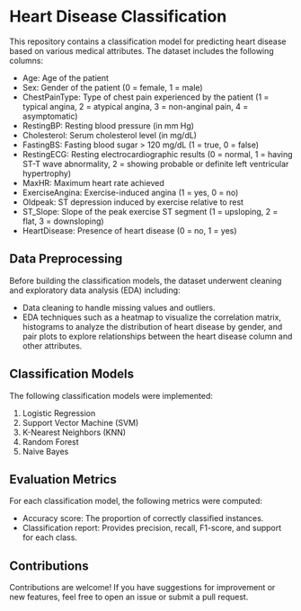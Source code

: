 # Heart Disease Classification

This repository contains a classification model for predicting heart disease based on various medical attributes. The dataset includes the following columns:

- Age: Age of the patient
- Sex: Gender of the patient (0 = female, 1 = male)
- ChestPainType: Type of chest pain experienced by the patient (1 = typical angina, 2 = atypical angina, 3 = non-anginal pain, 4 = asymptomatic)
- RestingBP: Resting blood pressure (in mm Hg)
- Cholesterol: Serum cholesterol level (in mg/dL)
- FastingBS: Fasting blood sugar > 120 mg/dL (1 = true, 0 = false)
- RestingECG: Resting electrocardiographic results (0 = normal, 1 = having ST-T wave abnormality, 2 = showing probable or definite left ventricular hypertrophy)
- MaxHR: Maximum heart rate achieved
- ExerciseAngina: Exercise-induced angina (1 = yes, 0 = no)
- Oldpeak: ST depression induced by exercise relative to rest
- ST_Slope: Slope of the peak exercise ST segment (1 = upsloping, 2 = flat, 3 = downsloping)
- HeartDisease: Presence of heart disease (0 = no, 1 = yes)

## Data Preprocessing

Before building the classification models, the dataset underwent cleaning and exploratory data analysis (EDA) including:

- Data cleaning to handle missing values and outliers.
- EDA techniques such as a heatmap to visualize the correlation matrix, histograms to analyze the distribution of heart disease by gender, and pair plots to explore relationships between the heart disease column and other attributes.

## Classification Models

The following classification models were implemented:

1. Logistic Regression
2. Support Vector Machine (SVM)
3. K-Nearest Neighbors (KNN)
4. Random Forest
5. Naive Bayes

## Evaluation Metrics

For each classification model, the following metrics were computed:

- Accuracy score: The proportion of correctly classified instances.
- Classification report: Provides precision, recall, F1-score, and support for each class.

## Contributions

Contributions are welcome! If you have suggestions for improvement or new features, feel free to open an issue or submit a pull request.

